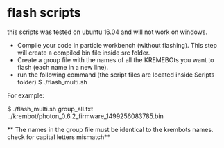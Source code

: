 # flash scripts

this scripts was tested on ubuntu 16.04 and will not work on windows.

* Compile your code in particle workbench (without flashing). This step will create a compiled bin file inside src folder.
* Create a group file with the names of all the KREMEBOts you want to flash (each name in a new line).  
* run the following command (the script files are located inside Scripts folder) 
$ ./flash_multi.sh <group file path> <bin file path>

For example:

$ ./flash_multi.sh group_all.txt ../krembot/photon_0.6.2_firmware_1499256083785.bin

** The names in the group file must be identical to the krembots names. check for capital letters mismatch**
